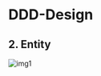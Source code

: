 # DDD-Design

## 2. Entity
<p align="center">
<img src="/img/universitySystemErd.JPG.JPG" style="float:left;" alt="img1">
<p/>
